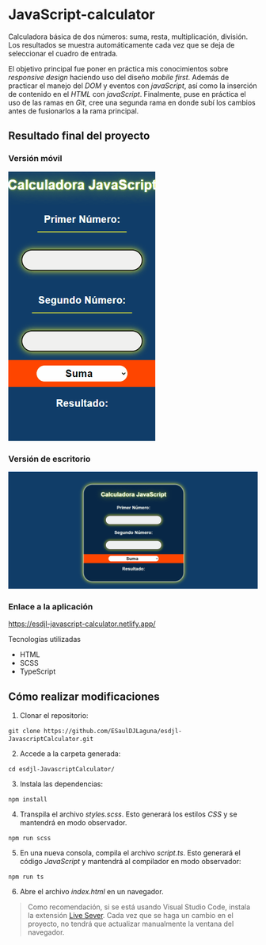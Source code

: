 # JavaScript-calculator

Calculadora básica de dos números: suma, resta, multiplicación, división. Los resultados se muestra automáticamente cada vez que se deja de seleccionar el cuadro de entrada.

El objetivo principal fue poner en práctica mis conocimientos sobre _responsive design_ haciendo uso del diseño _mobile first_. Además de practicar el manejo del _DOM_ y eventos con _javaScript_, así como la inserción de contenido en el _HTML_ con _javaScript_. Finalmente, puse en práctica el uso de las ramas en _Git_, cree una segunda rama en donde subí los cambios antes de fusionarlos a la rama principal.

## Resultado final del proyecto

### Versión móvil

![Funcionamiento en un teléfono](Mobile.gif)

### Versión de escritorio

![Funcionamiento en una computadora](PC.gif)

### Enlace a la aplicación

https://esdjl-javascript-calculator.netlify.app/

Tecnologías utilizadas

- HTML
- SCSS
- TypeScript

## Cómo realizar modificaciones

1. Clonar el repositorio:

```
git clone https://github.com/ESaulDJLaguna/esdjl-JavascriptCalculator.git
```

2. Accede a la carpeta generada:

```
cd esdjl-JavascriptCalculator/
```

3. Instala las dependencias:

```
npm install
```

4. Transpila el archivo _styles.scss_. Esto generará los estilos _CSS_ y se mantendrá en modo observador.

```
npm run scss
```

5. En una nueva consola, compila el archivo _script.ts_. Esto generará el código _JavaScript_ y mantendrá al compilador en modo observador:

```
npm run ts
```

6. Abre el archivo _index.html_ en un navegador.

> Como recomendación, si se está usando Visual Studio Code, instala la extensión [Live Sever](https://marketplace.visualstudio.com/items?itemName=ritwickdey.LiveServer). Cada vez que se haga un cambio en el proyecto, no tendrá que actualizar manualmente la ventana del navegador.
